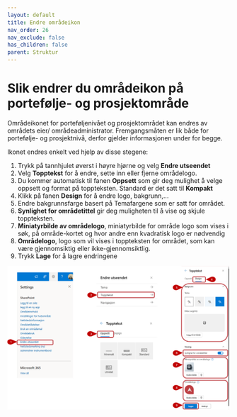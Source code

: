 ```yaml
---
layout: default
title: Endre områdeikon
nav_order: 26
nav_exclude: false
has_children: false
parent: Struktur
---
```


#  Slik endrer du områdeikon på portefølje- og prosjektområde

Områdeikonet for porteføljenivået og prosjektområdet kan endres av områdets eier/ områdeadministrator. Fremgangsmåten er lik både for portefølje- og prosjektnivå, derfor gjelder informasjonen under for begge.

Ikonet endres enkelt ved hjelp av disse stegene:

1.  Trykk på tannhjulet øverst i høyre hjørne og velg **Endre utseendet**
2.  Velg **Topptekst** for å endre, sette inn eller fjerne områdelogo.
3.  Du kommer automatisk til fanen **Oppsett** som gir deg mulighet å velge oppsett og format på toppteksten. Standard er det satt til **Kompakt**
4.  Klikk på fanen **Design** for å endre logo, bakgrunn,...
5.  Endre bakgrunnsfarge basert på Temafargene som er satt for området.
6.  **Synlighet for områdetittel** gir deg muligheten til å vise og skjule toppteksten.
7.  **Miniatyrbilde av områdelogo**, miniatyrbilde for område logo som vises i søk, på område-kortet og hvor andre enn kvadratisk logo er nødvendig
8.  **Områdelogo**, logo som vil vises i toppteksten for området, som kan være gjennomsiktig eller ikke-gjennomsiktlig.
9.  Trykk **Lage** for å lagre endringene
 

![](./media/2.6-EndreUtseendeogLogo.png) 
